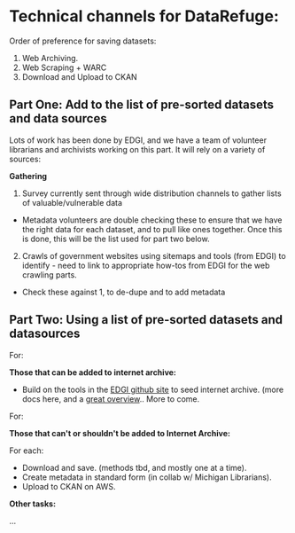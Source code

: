 # Technical channels for DataRefuge:

Order of preference for saving datasets:
1. Web Archiving.
1. Web Scraping + WARC
1. Download and Upload to CKAN

## Part One: Add to the list of pre-sorted datasets and data sources

Lots of work has been done by EDGI, and we have a team of volunteer librarians and archivists working on this part. It will rely on a variety of sources:

**Gathering**
1. Survey currently sent through wide distribution channels to gather lists of valuable/vulnerable data
- Metadata volunteers are double checking these to ensure that we have the right data for each dataset, and to pull like ones together. Once this is done, this will be the list used for part two below.
2. Crawls of government websites using sitemaps and tools (from EDGI) to identify  -  need to link to appropriate how-tos from EDGI for the web crawling parts.
- Check these against 1, to de-dupe and to add metadata


## Part Two: Using a list of pre-sorted datasets and datasources

For:

**Those that can be added to internet archive:**

- Build on the tools in the [EDGI github site](https://github.com/edgi-govdata-archiving/) to seed internet archive. (more docs here, and a [great overview](https://github.com/edgi-govdata-archiving/eot-sprint-toolkit).. More to come.



For:

**Those that can't or shouldn't be added to Internet Archive:**

For each:

- Download and save. (methods tbd, and mostly one at a time).
- Create metadata in standard form (in collab w/ Michigan Librarians).
- Upload to CKAN on AWS.

**Other tasks:**

...


